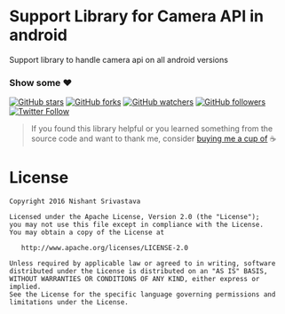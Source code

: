 # Support Library for Camera API in android   
Support library to handle camera api on all android versions 


### Show some :heart:
[![GitHub stars](https://img.shields.io/github/stars/nisrulz/support-camera.svg?style=social&label=Star)](https://github.com/nisrulz/support-camera) [![GitHub forks](https://img.shields.io/github/forks/nisrulz/support-camera.svg?style=social&label=Fork)](https://github.com/nisrulz/support-camera/fork) [![GitHub watchers](https://img.shields.io/github/watchers/nisrulz/support-camera.svg?style=social&label=Watch)](https://github.com/nisrulz/support-camera) [![GitHub followers](https://img.shields.io/github/followers/nisrulz.svg?style=social&label=Follow)](https://github.com/nisrulz/support-camera)  
[![Twitter Follow](https://img.shields.io/twitter/follow/nisrulz.svg?style=social)](https://twitter.com/nisrulz) 

> If you found this library helpful or you learned something from the source code and want to thank me, consider [buying me a cup of](https://www.paypal.me/nisrulz) :coffee:

License
=======

    Copyright 2016 Nishant Srivastava

    Licensed under the Apache License, Version 2.0 (the "License");
    you may not use this file except in compliance with the License.
    You may obtain a copy of the License at

       http://www.apache.org/licenses/LICENSE-2.0

    Unless required by applicable law or agreed to in writing, software
    distributed under the License is distributed on an "AS IS" BASIS,
    WITHOUT WARRANTIES OR CONDITIONS OF ANY KIND, either express or implied.
    See the License for the specific language governing permissions and
    limitations under the License.
